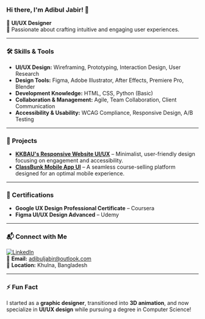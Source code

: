 ### Hi there, I'm Adibul Jabir! 👋  
🚀 **UI/UX Designer**  
🎯 Passionate about crafting intuitive and engaging user experiences.

---

### 🛠️ Skills & Tools  
- **UI/UX Design:** Wireframing, Prototyping, Interaction Design, User Research  
- **Design Tools:** Figma, Adobe Illustrator, After Effects, Premiere Pro, Blender  
- **Development Knowledge:** HTML, CSS, Python (Basic)  
- **Collaboration & Management:** Agile, Team Collaboration, Client Communication  
- **Accessibility & Usability:** WCAG Compliance, Responsive Design, A/B Testing  

---

### 📌 Projects  
- **[KKBAU's Responsive Website UI/UX](#)** – Minimalist, user-friendly design focusing on engagement and accessibility.
- **[ClassBunk Mobile App UI](#)** – A seamless course-selling platform designed for an optimal mobile experience.

---

### 📜 Certifications  
- **Google UX Design Professional Certificate** – Coursera  
- **Figma UI/UX Design Advanced** – Udemy  

---

### 📬 Connect with Me  
[![LinkedIn](https://img.shields.io/badge/LinkedIn-0A66C2?style=for-the-badge&logo=linkedin&logoColor=white)](https://linkedin.com/in/adibuljabir)  
📧 **Email:** adibuljabir@outlook.com  
📍 **Location:** Khulna, Bangladesh  

---

### ⚡ Fun Fact  
I started as a **graphic designer**, transitioned into **3D animation**, and now specialize in **UI/UX design** while pursuing a degree in Computer Science!
